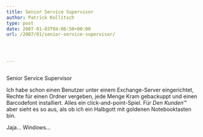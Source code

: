 ```yaml
---
title: Senior Service Supervisor
author: Patrick Kollitsch
type: post
date: 2007-01-03T04:06:50+00:00
url: /2007/01/senior-service-supervisor/




---
```

<div class="flickr">
  <a href="http://www.flickr.com/photos/schreibblogade/343704098/"><img src="//farm1.static.flickr.com/140/343704098_1ac0b9e2ca.jpg" class="flickr-photo" alt="" /></a></p> 
  
  <p>
    Senior Service Supervisor
  </p>
</div>

Ich habe schon einen Benutzer unter einem Exchange-Server eingerichtet, Rechte f&uuml;r einen Ordner vergeben, jede Menge Kram gebackuppt und einen Barcodefont installiert. Alles ein click-and-point-Spiel. F&uuml;r _Den Kunden_&trade; aber sieht es so aus, als ob ich ein Halbgott mit goldenen Notebooktasten bin. 

Jaja... Windows...